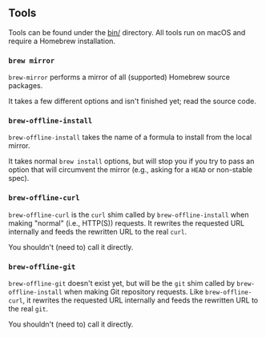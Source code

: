 ## Tools

Tools can be found under the [bin/](bin/) directory. All tools run on macOS and require
a Homebrew installation.

### `brew mirror`

`brew-mirror` performs a mirror of all (supported) Homebrew source packages.

It takes a few different options and isn't finished yet; read the source code.

### `brew-offline-install`

`brew-offline-install` takes the name of a formula to install from the local mirror.

It takes normal `brew install` options, but will stop you if you try to pass an option
that will circumvent the mirror (e.g., asking for a `HEAD` or non-stable spec).

### `brew-offline-curl`

`brew-offline-curl` is the `curl` shim called by `brew-offline-install` when making "normal"
(i.e., HTTP(S)) requests. It rewrites the requested URL internally and feeds the rewritten URL to
the real `curl`.

You shouldn't (need to) call it directly.

### `brew-offline-git`

`brew-offline-git` doesn't exist yet, but will be the `git` shim called by `brew-offline-install`
when making Git repository requests. Like `brew-offline-curl`, it rewrites the requested URL
internally and feeds the rewritten URL to the real `git`.

You shouldn't (need to) call it directly.
